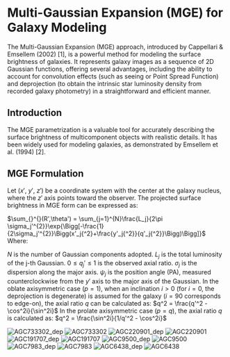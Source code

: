 # Multi-Gaussian Expansion (MGE) for Galaxy Modeling

The Multi-Gaussian Expansion (MGE) approach, introduced by Cappellari & Emsellem (2002) [1], is a powerful method for modeling the surface brightness of galaxies. It represents galaxy images as a sequence of 2D Gaussian functions, offering several advantages, including the ability to account for convolution effects (such as seeing or Point Spread Function) and deprojection (to obtain the intrinsic star luminosity density from recorded galaxy photometry) in a straightforward and efficient manner.

## Introduction

The MGE parametrization is a valuable tool for accurately describing the surface brightness of multicomponent objects with realistic details. It has been widely used for modeling galaxies, as demonstrated by Emsellem et al. (1994) [2].

## MGE Formulation

Let ($x'$, $y'$, $z'$) be a coordinate system with the center at the galaxy nucleus, where the $z'$ axis points toward the observer. The projected surface brightness in MGE form can be expressed as:

$\sum_{}^{}(R',\theta') = \sum_{j=1}^{N}\frac{L_j}{2\pi \sigma_j'^{2}}\exp{\Bigg[-\frac{1}{2\sigma_j'^{2}}\Bigg(x'_j{^2}+\frac{y'_j{^2}}{q'_j{^2}}\Bigg)\Bigg]}$
Where:

$N$ is the number of Gaussian components adopted.
$L_j$ is the total luminosity of the j-th Gaussian.
$0 \leq q_j ′ \leq 1$ is the observed axial ratio.
$\sigma_j$ is the dispersion along the major axis.
$\psi_j$ is the position angle (PA), measured counterclockwise from the $y'$ axis to the major axis of the Gaussian.
In the oblate axisymmetric case ($p = 1$), when an inclination $i > 0$ (for $i = 0$, the deprojection is degenerate) is assumed for the galaxy ($i = 90$ corresponds to edge-on), the axial ratio $q$ can be calculated as:
$q^2 = \frac{q'^2 - \cos^2i}{\sin^2i}$
In the prolate axisymmetric case ($p = q$), the axial ratio $q$ is calculated as:
$q^2 = \frac{\sin^2i}{1/q'^2 - \cos^2i}$






 
![AGC733302_dep](https://user-images.githubusercontent.com/100031717/208244447-47ada34e-e825-4eda-8d1f-38b91957e6c1.png)
![AGC733302](https://user-images.githubusercontent.com/100031717/208244449-aeef76f0-ce33-4ebb-965c-ea1f776ed750.png)
![AGC220901_dep](https://user-images.githubusercontent.com/100031717/208244450-28259876-899a-49d8-a482-70c2e129f8cb.png)
![AGC220901](https://user-images.githubusercontent.com/100031717/208244451-61c0c540-289d-4641-a832-dfaf6d42617d.png)
![AGC191707_dep](https://user-images.githubusercontent.com/100031717/208244453-ab1ab2f8-565f-46d2-b95e-2fc07af9fbac.png)
![AGC191707](https://user-images.githubusercontent.com/100031717/208244454-749fd589-ca9f-44a7-bb29-d8ae2bda8539.png)
![AGC9500_dep](https://user-images.githubusercontent.com/100031717/208244455-545ede8f-c7c9-4cdc-9f6d-b058e099483a.png)
![AGC9500](https://user-images.githubusercontent.com/100031717/208244456-45555e70-6de3-4cb2-a01c-0c3de50bbbc6.png)
![AGC7983_dep](https://user-images.githubusercontent.com/100031717/208244458-6feff57c-faf5-4ab7-b952-8797405764ae.png)
![AGC7983](https://user-images.githubusercontent.com/100031717/208244459-aaab99f1-464c-4d90-a316-057205be7541.png)
![AGC6438_dep](https://user-images.githubusercontent.com/100031717/208244460-3ee774ec-1020-4d0f-846e-4a49ff9a337c.png)
![AGC6438](https://user-images.githubusercontent.com/100031717/208244461-fe486667-3705-4704-a615-bd6be707d0bc.png)

